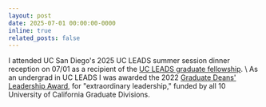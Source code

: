 ```yaml
---
layout: post
date: 2025-07-01 00:00:00-0000
inline: true
related_posts: false
---
```


I attended UC San Diego's 2025 UC LEADS summer session dinner reception on 07/01 as a recipient of the <a href="https://ucleads.ucop.edu/about/fellowship.html">UC LEADS graduate fellowship</a>.
\\
As an undergrad in UC LEADS I was awarded the 2022 <a href="https://ucleads.ucop.edu/symposium/poster-awards-2022.html">Graduate Deans' Leadership Award</a>, for "extraordinary leadership," funded by all 10 University of California Graduate Divisions.